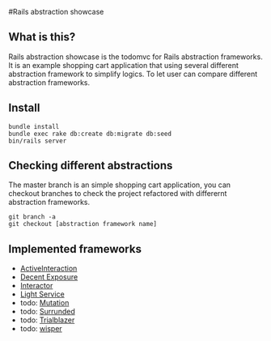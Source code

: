 #Rails abstraction showcase

## What is this?

Rails abstraction showcase is the todomvc for Rails abstraction frameworks.
It is an example shopping cart application that using several different abstraction framework to simplify logics.
To let user can compare different abstraction frameworks.

## Install

```
bundle install
bundle exec rake db:create db:migrate db:seed
bin/rails server
```

## Checking different abstractions

The master branch is an simple shopping cart application,
you can checkout branches to check the project refactored with differernt abstraction frameworks.

```
git branch -a
git checkout [abstraction framework name]
```

## Implemented frameworks

+ [ActiveInteraction](https://github.com/orgsync/active_interaction)
+ [Decent Exposure](https://github.com/hashrocket/decent_exposure)
+ [Interactor](https://github.com/collectiveidea/interactor)
+ [Light Service](https://github.com/adomokos/light-service)
+ todo: [Mutation](https://github.com/cypriss/mutations)
+ todo: [Surrunded](https://github.com/saturnflyer/surrounded)
+ todo: [Trialblazer](https://github.com/apotonick/trailblazer)
+ todo: [wisper](https://github.com/krisleech/wisper)
